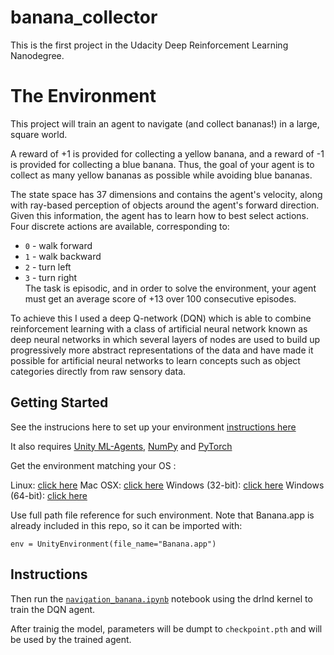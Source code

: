 # banana_collector

This is the first project in the Udacity Deep Reinforcement Learning Nanodegree.




# The Environment


This project will train an agent to navigate (and collect bananas!) in a large, square world.

A reward of +1 is provided for collecting a yellow banana, and a reward of -1 is provided for collecting a blue banana. Thus, the goal of your agent is to collect as many yellow bananas as possible while avoiding blue bananas.

The state space has 37 dimensions and contains the agent's velocity, along with ray-based perception of objects around the agent's forward direction. Given this information, the agent has to learn how to best select actions. Four discrete actions are available, corresponding to:

- `0` - walk forward 
- `1` - walk backward
- `2` - turn left
- `3` - turn right <br />
The task is episodic, and in order to solve the environment, your agent must get an average score of +13 over 100 consecutive episodes.



To achieve this I used a deep Q-network (DQN) which is able to combine reinforcement learning with a class of artificial neural network known as deep neural networks in which several layers of nodes are used to build up progressively more abstract representations of the data and have made it possible for artificial neural networks to learn concepts such as object categories directly from raw sensory data.


## Getting Started
See the instrucions here to set up your environment [instructions here](https://github.com/udacity/deep-reinforcement-learning#dependencies) 

It also requires [Unity ML-Agents](https://github.com/Unity-Technologies/ml-agents/blob/master/docs/Installation.md), [NumPy](http://www.numpy.org/) and [PyTorch](https://pytorch.org/) 


Get the environment matching your OS :

Linux: [click here](https://s3-us-west-1.amazonaws.com/udacity-drlnd/P1/Banana/Banana_Linux.zip)
Mac OSX: [click here](https://s3-us-west-1.amazonaws.com/udacity-drlnd/P1/Banana/Banana.app.zip)
Windows (32-bit): [click here](https://s3-us-west-1.amazonaws.com/udacity-drlnd/P1/Banana/Banana_Windows_x86.zip)
Windows (64-bit): [click here](https://s3-us-west-1.amazonaws.com/udacity-drlnd/P1/Banana/Banana_Windows_x86_64.zip)


Use full path file reference for such environment. Note that Banana.app is already included in this repo, so it can be imported with: 
```
env = UnityEnvironment(file_name="Banana.app")
```

## Instructions
Then run the [`navigation_banana.ipynb`](https://github.com/doctorcorral/DRLND-p1-banana/blob/master/navigation_banana.ipynb) notebook using the drlnd kernel to train the DQN agent.

After trainig the model, parameters will be dumpt to `checkpoint.pth` and will be used by the trained agent.

